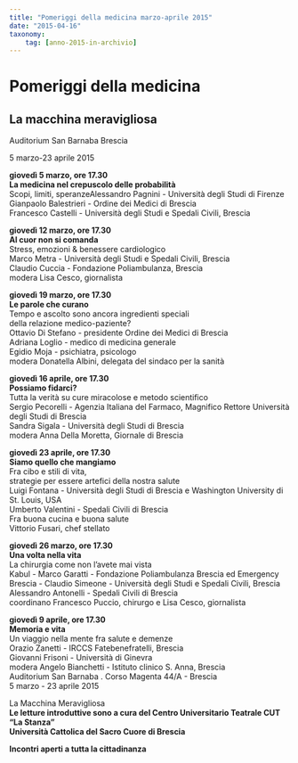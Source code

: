 ```yaml
---
title: "Pomeriggi della medicina marzo-aprile 2015"
date: "2015-04-16"
taxonomy: 
    tag: [anno-2015-in-archivio]
---
```


# Pomeriggi della medicina

## La macchina meravigliosa

Auditorium San Barnaba Brescia

5 marzo-23 aprile 2015

**giovedì 5 marzo, ore 17.30  
La medicina nel crepuscolo delle probabilità**  
Scopi, limiti, speranzeAlessandro Pagnini - Università degli Studi di Firenze  
Gianpaolo Balestrieri - Ordine dei Medici di Brescia  
Francesco Castelli - Università degli Studi e Spedali Civili, Brescia

**giovedì 12 marzo, ore 17.30  
Al cuor non si comanda**  
Stress, emozioni & benessere cardiologico  
Marco Metra - Università degli Studi e Spedali Civili, Brescia  
Claudio Cuccia - Fondazione Poliambulanza, Brescia  
modera Lisa Cesco, giornalista

**giovedì 19 marzo, ore 17.30  
Le parole che curano**  
Tempo e ascolto sono ancora ingredienti speciali  
della relazione medico-paziente?  
Ottavio Di Stefano - presidente Ordine dei Medici di Brescia  
Adriana Loglio - medico di medicina generale  
Egidio Moja - psichiatra, psicologo  
modera Donatella Albini, delegata del sindaco per la sanità

**giovedì 16 aprile, ore 17.30  
Possiamo fidarci?**  
Tutta la verità su cure miracolose e metodo scientifico  
Sergio Pecorelli - Agenzia Italiana del Farmaco, Magnifico Rettore Università degli Studi di Brescia  
Sandra Sigala - Università degli Studi di Brescia  
modera Anna Della Moretta, Giornale di Brescia

**giovedì 23 aprile, ore 17.30  
Siamo quello che mangiamo**  
Fra cibo e stili di vita,  
strategie per essere artefici della nostra salute  
Luigi Fontana - Università degli Studi di Brescia e Washington University di St. Louis, USA  
Umberto Valentini - Spedali Civili di Brescia  
Fra buona cucina e buona salute  
Vittorio Fusari, chef stellato

**giovedì 26 marzo, ore 17.30  
Una volta nella vita**  
La chirurgia come non l’avete mai vista  
Kabul - Marco Garatti - Fondazione Poliambulanza Brescia ed Emergency  
Brescia - Claudio Simeone - Università degli Studi e Spedali Civili, Brescia  
Alessandro Antonelli - Spedali Civili di Brescia  
coordinano Francesco Puccio, chirurgo e Lisa Cesco, giornalista

**giovedì 9 aprile, ore 17.30  
Memoria e vita**  
Un viaggio nella mente fra salute e demenze  
Orazio Zanetti - IRCCS Fatebenefratelli, Brescia  
Giovanni Frisoni - Università di Ginevra  
modera Angelo Bianchetti - Istituto clinico S. Anna, Brescia  
Auditorium San Barnaba . Corso Magenta 44/A - Brescia  
5 marzo - 23 aprile 2015  
  
La Macchina Meravigliosa  
**Le letture introduttive sono a cura del Centro Universitario Teatrale CUT “La Stanza”  
Università Cattolica del Sacro Cuore di Brescia**  
  
**Incontri aperti a tutta la cittadinanza**
